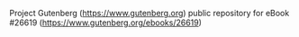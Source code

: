 Project Gutenberg (https://www.gutenberg.org) public repository for eBook #26619 (https://www.gutenberg.org/ebooks/26619)
